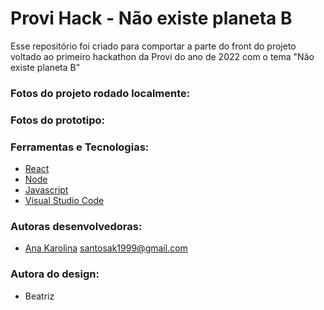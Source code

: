 # Provi Hack - Não existe planeta B

<p text-align=justify>Esse repositório foi criado para comportar a parte do front do projeto voltado ao primeiro hackathon da Provi do ano de 2022 com o tema "Não existe planeta B"</p>

### Fotos do projeto rodado localmente:

### Fotos do prototipo:

### Ferramentas e Tecnologias:

- [React](https://pt-br.reactjs.org/)
- [Node](https://nodejs.org/en/download/)
- [Javascript](https://www.javascript.com/)
- [Visual Studio Code](https://code.visualstudio.com/)

### Autoras desenvolvedoras:

- [Ana Karolina](github.com/kasvrol) santosak1999@gmail.com

### Autora do design:

- Beatriz
